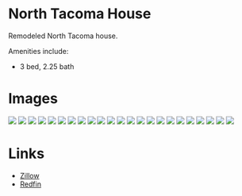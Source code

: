 # North Tacoma House
Remodeled North Tacoma house.

Amenities include:
* 3 bed, 2.25 bath

# Images
![](img/01.jpg)
![](img/02.jpg)
![](img/03.jpg)
![](img/04.jpg)
![](img/05.jpg)
![](img/06.jpg)
![](img/07.jpg)
![](img/08.jpg)
![](img/09.jpg)
![](img/10.jpg)
![](img/11.jpg)
![](img/12.jpg)
![](img/13.jpg)
![](img/14.jpg)
![](img/15.jpg)
![](img/16.jpg)
![](img/17.jpg)
![](img/18.jpg)
![](img/19.jpg)
![](img/20.jpg)
![](img/21.jpg)
![](img/22.jpg)
![](img/23.jpg)

# Links
* [Zillow](https://www.zillow.com/homedetails/3723-N-Bennett-St-Tacoma-WA-98407/49241076_zpid/?view=public)
* [Redfin](https://www.redfin.com/WA/Tacoma/3723-N-Bennett-St-98407/home/2820859)
